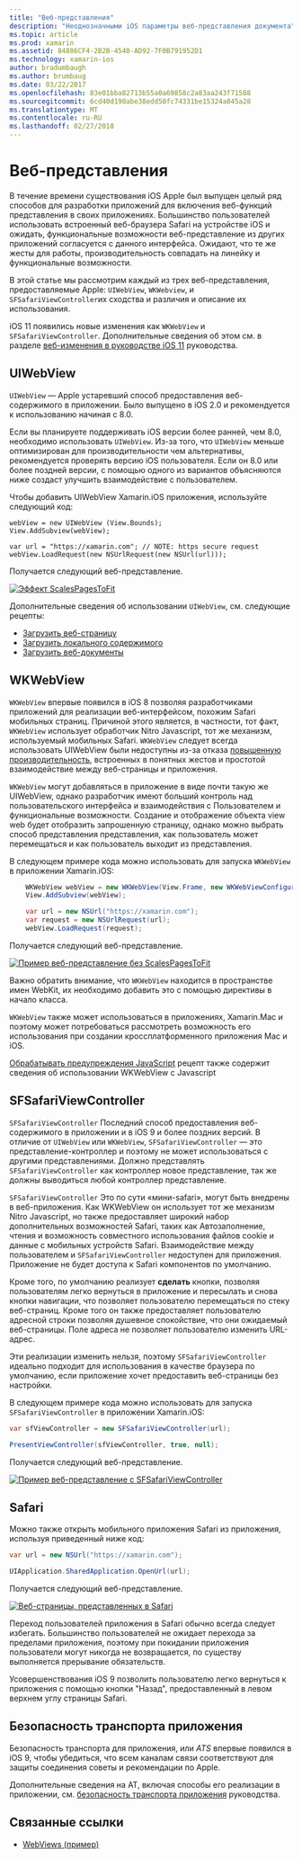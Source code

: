 ```yaml
---
title: "Веб-представления"
description: "Неоднозначными iOS параметры веб-представления документа"
ms.topic: article
ms.prod: xamarin
ms.assetid: 84886CF4-2B2B-4540-AD92-7F0B791952D1
ms.technology: xamarin-ios
author: bradumbaugh
ms.author: brumbaug
ms.date: 03/22/2017
ms.openlocfilehash: 83e01bba82713b55a0a69858c2a83aa243f71588
ms.sourcegitcommit: 6cd40d190abe38edd50fc74331be15324a845a28
ms.translationtype: MT
ms.contentlocale: ru-RU
ms.lasthandoff: 02/27/2018
---
```

# <a name="web-views"></a>Веб-представления

В течение времени существования iOS Apple был выпущен целый ряд способов для разработки приложений для включения веб-функций представления в своих приложениях. Большинство пользователей использовать встроенный веб-браузера Safari на устройстве iOS и ожидать, функциональные возможности веб-представление из других приложений согласуется с данного интерфейса. Ожидают, что те же жесты для работы, производительность совпадать на линейку и функциональные возможности.

В этой статье мы рассмотрим каждый из трех веб-представления, предоставляемые Apple: `UIWebView`, `WKWebview`, и `SFSafariViewController`их сходства и различия и описание их использования. 

iOS 11 появились новые изменения как `WKWebView` и `SFSafariViewController`. Дополнительные сведения об этом см. в разделе [веб-изменения в руководстве iOS 11](~/ios/platform/introduction-to-ios11/web.md) руководства.

## <a name="uiwebview"></a>UIWebView

`UIWebView` — Apple устаревший способ предоставления веб-содержимого в приложении. Было выпущено в iOS 2.0 и рекомендуется к использованию начиная с 8.0.

Если вы планируете поддерживать iOS версии более ранней, чем 8.0, необходимо использовать `UIWebView`. Из-за того, что `UIWebView` меньше оптимизирован для производительности чем альтернативы, рекомендуется проверять версию iOS пользователя. Если он 8.0 или более поздней версии, с помощью одного из вариантов объясняются ниже создаст улучшить взаимодействие с пользователем.
 
Чтобы добавить UIWebView Xamarin.iOS приложения, используйте следующий код:
 
```
webView = new UIWebView (View.Bounds);
View.AddSubview(webView);

var url = "https://xamarin.com"; // NOTE: https secure request
webView.LoadRequest(new NSUrlRequest(new NSUrl(url)));
```

Получается следующий веб-представление.

[ ![](uiwebview-images/webview.png "Эффект ScalesPagesToFit")](uiwebview-images/webview.png)

Дополнительные сведения об использовании `UIWebView`, см. следующие рецепты:


- [Загрузить веб-страницу](https://developer.xamarin.com/recipes/ios/content_controls/web_view/load_a_web_page/)
- [Загрузить локального содержимого](https://developer.xamarin.com/recipes/ios/content_controls/web_view/load_local_content/)
- [Загрузить веб-документы](https://developer.xamarin.com/recipes/ios/content_controls/web_view/load_non-web_documents/)

## <a name="wkwebview"></a>WKWebView

`WKWebView` впервые появился в iOS 8 позволяя разработчиками приложений для реализации веб-интерфейсом, похожим Safari мобильных страниц. Причиной этого является, в частности, тот факт, `WKWebView` использует обработчик Nitro Javascript, тот же механизм, используемый мобильных Safari. `WKWebView` следует всегда использовать UIWebView были недоступны из-за отказа [повышенную производительность](http://blog.initlabs.com/post/100113463211/wkwebview-vs-uiwebview), встроенных в понятных жестов и простотой взаимодействие между веб-страницы и приложения.
  
`WKWebView` могут добавляться в приложение в виде почти такую же UIWebView, однако разработчик имеют больший контроль над пользовательского интерфейса и взаимодействия с Пользователем и функциональные возможности. Создание и отображение объекта view web будет отобразить запрошенную страницу, однако можно выбрать способ представления представления, как пользователь может перемещаться и как пользователь выходит из представления.  

В следующем примере кода можно использовать для запуска `WKWebView` в приложении Xamarin.iOS:

```csharp
    WKWebView webView = new WKWebView(View.Frame, new WKWebViewConfiguration());
    View.AddSubview(webView);

    var url = new NSUrl("https://xamarin.com");
    var request = new NSUrlRequest(url);
    webView.LoadRequest(request);
```

Получается следующий веб-представление.

[ ![](uiwebview-images/wkwebview.png "Пример веб-представление без ScalesPagesToFit")](uiwebview-images/wkwebview.png)

Важно обратить внимание, что `WKWebView` находится в пространстве имен WebKit, их необходимо добавить это с помощью директивы в начало класса.

`WKWebView` также может использоваться в приложениях, Xamarin.Mac и поэтому может потребоваться рассмотреть возможность его использования при создании кроссплатформенного приложения Mac и iOS.

[Обрабатывать предупреждения JavaScript](https://developer.xamarin.com/recipes/ios/content_controls/web_view/handle_javascript_alerts/) рецепт также содержит сведения об использовании WKWebView с Javascript

<a name="safariviewcontroller" />

## <a name="sfsafariviewcontroller"></a>SFSafariViewController
 
 `SFSafariViewController` Последний способ предоставления веб-содержимого в приложении и в iOS 9 и более поздних версий. В отличие от `UIWebView` или `WKWebView`, `SFSafariViewController` — это представление-контроллер и поэтому не может использоваться с другими представлениями. Должно представлять `SFSafariViewController` как контроллер новое представление, так же должны выводиться любой контроллер представление.
 
 `SFSafariViewController` Это по сути «мини-safari», могут быть внедрены в веб-приложения. Как WKWebView он использует тот же механизм Nitro Javascript, но также предоставляет широкий набор дополнительных возможностей Safari, таких как Автозаполнение, чтения и возможность совместного использования файлов cookie и данные с мобильных устройств Safari. Взаимодействие между пользователем и `SFSafariViewController` недоступен для приложения. Приложение не будет доступа к Safari компонентов по умолчанию.
 
Кроме того, по умолчанию реализует **сделать** кнопки, позволяя пользователям легко вернуться в приложение и пересылать и снова кнопки навигации, что позволяет пользователю перемещаться по стеку веб-страниц. Кроме того он также предоставляет пользователю адресной строки позволяя душевное спокойствие, что они ожидаемый веб-страницы. Поле адреса не позволяет пользователю изменить URL-адрес. 

Эти реализации изменить нельзя, поэтому `SFSafariViewController` идеально подходит для использования в качестве браузера по умолчанию, если приложение хочет предоставить веб-страницы без настройки.

В следующем примере кода можно использовать для запуска `SFSafariViewController` в приложении Xamarin.iOS:

```csharp
var sfViewController = new SFSafariViewController(url);

PresentViewController(sfViewController, true, null);
```

Получается следующий веб-представление.

[ ![](uiwebview-images/sfsafariviewcontroller.png "Пример веб-представление с SFSafariViewController")](uiwebview-images/sfsafariviewcontroller.png)

## <a name="safari"></a>Safari

Можно также открыть мобильного приложения Safari из приложения, используя приведенный ниже код:

```csharp
var url = new NSUrl("https://xamarin.com");

UIApplication.SharedApplication.OpenUrl(url);

```

Получается следующий веб-представление.

[ ![](uiwebview-images/safari.png "Веб-страницы, представленных в Safari")](uiwebview-images/safari.png)

Переход пользователей приложения в Safari обычно всегда следует избегать. Большинство пользователей не ожидает перехода за пределами приложения, поэтому при покидании приложения пользователи могут никогда не возвращается, по существу выполняется прерывание обязательств.

Усовершенствования iOS 9 позволить пользователю легко вернуться к приложения с помощью кнопки "Назад", предоставленный в левом верхнем углу страницы Safari.

## <a name="app-transport-security"></a>Безопасность транспорта приложения

Безопасность транспорта для приложения, или *ATS* впервые появился в iOS 9, чтобы убедиться, что всем каналам связи соответствуют для защиты соединения советы и рекомендации по Apple.

Дополнительные сведения на AT, включая способы его реализации в приложении, см. [безопасность транспорта приложения](~/ios/app-fundamentals/ats.md) руководства.

## <a name="related-links"></a>Связанные ссылки

- [WebViews (пример)](https://developer.xamarin.com/samples/monotouch/WebView/)
